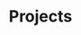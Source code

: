 ---
title: "Projects"
draft: false
# PaperMod hỗ trợ list, chỉ cần có _index.md là menu Projects hiển thị list con
---